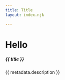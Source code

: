 ```yaml
---
title: Title
layout: index.njk

---
```


# Hello

<div class="card">
  <h5>{{ title }}</h5>
  <p>{{ metadata.description }}</p>
</div>
